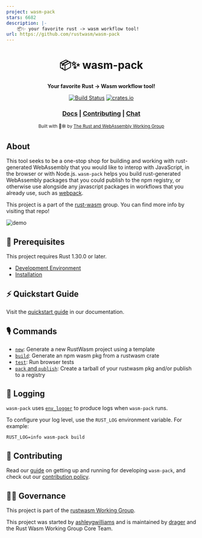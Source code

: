 ```yaml
---
project: wasm-pack
stars: 6682
description: |-
    📦✨ your favorite rust -> wasm workflow tool!
url: https://github.com/rustwasm/wasm-pack
---
```


<div align="center">

  <h1>📦✨  wasm-pack</h1>

  <p>
    <strong>Your favorite Rust → Wasm workflow tool!</strong>
  </p>

  <p>
    <a href="https://github.com/rustwasm/wasm-pack/actions/workflows/test.yml"><img alt="Build Status" src="https://github.com/rustwasm/wasm-pack/actions/workflows/test.yml/badge.svg?branch=master"/></a>
    <a href="https://crates.io/crates/wasm-pack"><img alt="crates.io" src="https://img.shields.io/crates/v/wasm-pack"/></a>
  </p>

  <h3>
    <a href="https://rustwasm.github.io/docs/wasm-pack/">Docs</a>
    <span> | </span>
    <a href="https://github.com/rustwasm/wasm-pack/blob/master/CONTRIBUTING.md">Contributing</a>
    <span> | </span>
    <a href="https://discordapp.com/channels/442252698964721669/443151097398296587">Chat</a>
  </h3>

<sub>Built with 🦀🕸 by <a href="https://rustwasm.github.io/">The Rust and WebAssembly Working Group</a></sub>

</div>

## About

This tool seeks to be a one-stop shop for building and working with rust-
generated WebAssembly that you would like to interop with JavaScript, in the
browser or with Node.js. `wasm-pack` helps you build rust-generated
WebAssembly packages that you could publish to the npm registry, or otherwise use
alongside any javascript packages in workflows that you already use, such as [webpack].

[bundler-support]: https://github.com/rustwasm/team/blob/master/goals/bundler-integration.md#details
[webpack]: https://webpack.js.org/

This project is a part of the [rust-wasm] group. You can find more info by
visiting that repo!

[rust-wasm]: https://github.com/rustwasm/team

![demo](demo.gif)

## 🔮 Prerequisites

This project requires Rust 1.30.0 or later.

- [Development Environment](https://rustwasm.github.io/wasm-pack/book/prerequisites/index.html)
- [Installation](https://rustwasm.github.io/wasm-pack/installer)

## ⚡ Quickstart Guide

Visit the [quickstart guide] in our documentation.

[quickstart guide]: https://rustwasm.github.io/wasm-pack/book/quickstart.html

## 🎙️ Commands

- [`new`](https://rustwasm.github.io/wasm-pack/book/commands/new.html): Generate a new RustWasm project using a template
- [`build`](https://rustwasm.github.io/wasm-pack/book/commands/build.html): Generate an npm wasm pkg from a rustwasm crate
- [`test`](https://rustwasm.github.io/wasm-pack/book/commands/test.html): Run browser tests
- [`pack` and `publish`](https://rustwasm.github.io/wasm-pack/book/commands/pack-and-publish.html): Create a tarball of your rustwasm pkg and/or publish to a registry

## 📝 Logging

`wasm-pack` uses [`env_logger`] to produce logs when `wasm-pack` runs.

To configure your log level, use the `RUST_LOG` environment variable. For example:

```
RUST_LOG=info wasm-pack build
```

[`env_logger`]: https://crates.io/crates/env_logger

## 👯 Contributing

Read our [guide] on getting up and running for developing `wasm-pack`, and
check out our [contribution policy].

[guide]: https://rustwasm.github.io/wasm-pack/book/contributing.html
[contribution policy]: CONTRIBUTING.md

## 🤹‍♀️ Governance

This project is part of the [rustwasm Working Group].

This project was started by [ashleygwilliams] and is maintained by [drager] and the Rust Wasm Working Group Core Team.

[ashleygwilliams]: https://github.com/ashleygwilliams
[drager]: https://github.com/drager
[rustwasm working group]: https://github.com/rustwasm/team

